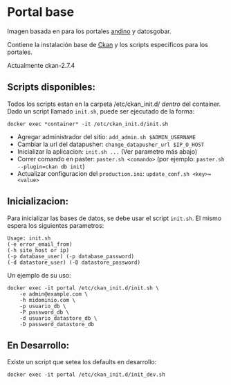 # Portal base

Imagen basada en para los portales [andino](https://github.com/datosgobar/portal-andino) y datosgobar.

Contiene la instalación base de [Ckan](https://github.com/ckan/ckan) y los scripts especificos para los portales.

Actualmente ckan-2.7.4


## Scripts disponibles:

Todos los scripts estan en la carpeta /etc/ckan_init.d/ *dentro* del container.
Dado un script llamado `init.sh`, puede ser ejecutado de la forma:

    docker exec *container* -it /etc/ckan_init.d/init.sh
    
* Agregar administrador del sitio: `add_admin.sh $ADMIN_USERNAME`
* Cambiar la url del datapusher: `change_datapusher_url $IP_O_HOST`
* Inicializar la aplicacion: `init.sh ...` (Ver parametro más abajo)
* Correr comando en paster: `paster.sh <comando>` (por ejemplo: `paster.sh --plugin=ckan db init`)
* Actualizar configuracion del `production.ini`: `update_conf.sh <key>=<value>`


## Inicializacion:

Para inicializar las bases de datos, se debe usar el script `init.sh`. El mismo espera los siguientes parametros:

    Usage: init.sh
    (-e error_email_from)
    (-h site_host or ip)
    (-p database_user) (-p database_password)
    (-d datastore_user) (-D datastore_password)

Un ejemplo de su uso:

    docker exec -it portal /etc/ckan_init.d/init.sh \
        -e admin@example.com \
        -h midominio.com \
        -p usuario_db \
        -P password_db \
        -d usuario_datastore_db \
        -D password_datastore_db
        
## En Desarrollo:

Existe un script que setea los defaults en desarrollo:

    docker exec -it portal /etc/ckan_init.d/init_dev.sh
